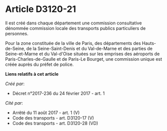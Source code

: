 # Article D3120-21

Il est créé dans chaque département une commission consultative dénommée commission locale des transports publics
particuliers de personnes.

Pour la zone constituée de la ville de Paris, des départements des Hauts-de-Seine, de la Seine-Saint-Denis et du Val-de-Marne
et des parties de Seine-et-Marne et du Val-d'Oise situées sur les emprises des aéroports de Paris-Charles-de-Gaulle et de
Paris-Le Bourget, une commission unique est créée auprès du préfet de police.

**Liens relatifs à cet article**

_Créé par_:

  - Décret n°2017-236 du 24 février 2017 - art. 1

_Cité par_:

  - Arrêté du 11 août 2017 - art. 1 (V)
  - Code des transports - art. D3120-17 (V)
  - Code des transports - art. D3120-28 (VD)
